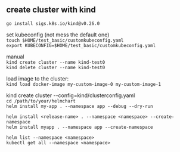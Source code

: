 ## create cluster with kind

`go install sigs.k8s.io/kind@v0.26.0`

set kubeconfig (not mess the default one)  
`touch $HOME/test_basic/customkubeconfig.yaml`  
`export KUBECONFIG=$HOME/test_basic/customkubeconfig.yaml`  

manual  
`kind create cluster --name kind-test0`  
`kind delete cluster --name kind-test0`  

load image to the cluster:  
`kind load docker-image my-custom-image-0 my-custom-image-1`


kind create cluster --config=kind/clusterconfig.yaml  
`cd /path/to/your/helmchart`  
`helm install my-app . --namespace app --debug --dry-run`  

`helm install <release-name> . --namespace <namespace> --create-namespace`  
`helm install myapp . --namespace app --create-namespace`  
```
helm list --namespace <namespace>
kubectl get all --namespace <namespace>
```

